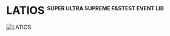 # LATIOS <sup style="font-size: .5em">SUPER ULTRA SUPREME FASTEST EVENT LIB</sup>

![LATIOS](../../../docs/assets/images/ratio.webp)